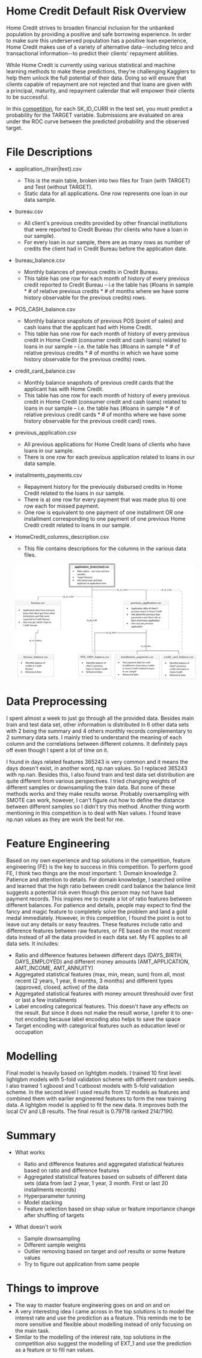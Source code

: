 # Home Credit Default Risk Overview

Home Credit strives to broaden financial inclusion for the unbanked population by providing a positive and safe borrowing experience. In order to make sure this underserved population has a positive loan experience, Home Credit makes use of a variety of alternative data--including telco and transactional information--to predict their clients' repayment abilities.

While Home Credit is currently using various statistical and machine learning methods to make these predictions, they're challenging Kagglers to help them unlock the full potential of their data. Doing so will ensure that clients capable of repayment are not rejected and that loans are given with a principal, maturity, and repayment calendar that will empower their clients to be successful.

In this [competition](https://www.kaggle.com/c/home-credit-default-risk/overview), for each SK_ID_CURR in the test set, you must predict a probability for the TARGET variable. Submissions are evaluated on area under the ROC curve between the predicted probability and the observed target.

# File Descriptions

* application_{train|test}.csv

  * This is the main table, broken into two files for Train (with TARGET) and Test (without TARGET). 
  * Static data for all applications. One row represents one loan in our data sample.
* bureau.csv

  * All client's previous credits provided by other financial institutions that were reported to Credit Bureau (for clients who have a loan in our sample). 
  * For every loan in our sample, there are as many rows as number of credits the client had in Credit Bureau before the application date.

* bureau_balance.csv

  * Monthly balances of previous credits in Credit Bureau.
  * This table has one row for each month of history of every previous credit reported to Credit Bureau – i.e the table has (#loans in sample * # of relative previous credits * # of months where we have some history observable for the previous credits) rows.

* POS_CASH_balance.csv

  * Monthly balance snapshots of previous POS (point of sales) and cash loans that the applicant had with Home Credit.
  * This table has one row for each month of history of every previous credit in Home Credit (consumer credit and cash loans) related to loans in our sample – i.e. the table has (#loans in sample * # of relative previous credits * # of months in which we have some history observable for the previous credits) rows.

* credit_card_balance.csv

  * Monthly balance snapshots of previous credit cards that the applicant has with Home Credit.
  * This table has one row for each month of history of every previous credit in Home Credit (consumer credit and cash loans) related to loans in our sample – i.e. the table has (#loans in sample * # of relative previous credit cards * # of months where we have some history observable for the previous credit card) rows.

* previous_application.csv

  * All previous applications for Home Credit loans of clients who have loans in our sample.
  * There is one row for each previous application related to loans in our data sample.

* installments_payments.csv

  * Repayment history for the previously disbursed credits in Home Credit related to the loans in our sample.
  * There is a) one row for every payment that was made plus b) one row each for missed payment.
  * One row is equivalent to one payment of one installment OR one installment corresponding to one payment of one previous Home Credit credit related to loans in our sample.

* HomeCredit_columns_description.csv

  * This file contains descriptions for the columns in the various data files.
  
  ![Figure 1](/images/home_credit.png)
  
# Data Preprocessing

I spent almost a week to just go through all the provided data. Besides main train and test data set, other information is distributed in 6 other data sets with 2 being the summary and 4 others monthly records complementary to 2 summary data sets. I mainly tried to understand the meaning of each column and the correlations between different columns. It definitely pays off even though I spent a lot of time on it.

I found in days related features 365243 is very common and it means the days doesn't exist, in another word, np.nan values. So I replaced 365243 with np.nan. Besides this, I also found train and test data set distribution are quite different from various perspectives. I tried changing weights of different samples or downsampling the train data. But none of these methods works and they make results worse. Probably oversampling with SMOTE can work, however, I can't figure out how to define the distance between different samples so I didn't try this method. Another thing worth mentioning in this competition is to deal with Nan values. I found leave np.nan values as they are work the best for me.

# Feature Engineering

Based on my own experience and top solutions in the competition, feature engineering (FE) is the key to success in this competition. To perform good FE, I think two things are the most important: 1. Domain knowledge 2. Patience and attention to details. For domain knowledge, I searched online and learned that the high ratio between credit card balance the balance limit suggests a potential risk even though this person may not have bad payment records. This inspires me to create a lot of ratio features between different balances. For patience and details, people may expect to find the fancy and magic feature to completely solve the problem and land a gold medal immediately. However, in this competition, I found the point is not to leave out any details or easy feautres. These features include ratio and difference features between raw features, or FE based on the most recent data instead of all the data provided in each data set. My FE applies to all data sets. It includes:

* Ratio and difference features between different days (DAYS_BIRTH, DAYS_EMPLOYED) and different money amounts (AMT_APPLICATION, AMT_INCOME, AMT_ANNUITY)
* Aggregated statistical features (max, min, mean, sum) from all, most recent (2 years, 1 year, 6 months, 3 months) and different types (approved, closed, active) of the data
* Aggregated statistical features with money amount threshould over first or last a few installments
* Label encoding categorical features. This doesn't have any effects on the result. But since it does not make the result worse, I prefer it to one-hot encoding because label encoding also helps to save the space
* Target encoding with categorical features such as education level or occupation

# Modelling

Final model is heavily based on lightgbm models. I trained 10 first level lightgbm models with 5-fold validation scheme with different random seeds. I also trained 1 xgboost and 1 catboost models with 5-fold validation scheme. In the second level I used results from 12 models as features and combined them with earlier engineered features to form the new training data. A lightgbm model is applied to fit the new data. It improves both the local CV and LB results. The final result is 0.79718 ranked 214/7190.

# Summary

* What works
  * Ratio and difference features and aggregated statistical features based on ratio and difference features 
  * Aggregated statistical features based on subsets of different data sets (data from last 2 year, 1 year, 3 month. First or last 20 installments records)
  * Hyperparameter tunning
  * Model stacking
  * Feature selection based on shap value or feature importance change after shuffling of targets 
 
* What doesn't work
  * Sample downsampling
  * Different sample weights
  * Outlier removing based on target and oof results or some feature values
  * Try to figure out application from same people
 
# Things to improve

* The way to master feature engineering goes on and on and on
* A very interesting idea I came across in the top solutions is to model the interest rate and use the prediction as a feature. This reminds me to be more sensitive and flexible about modelling instead of only focusing on the main task.
* Similar to the modelling of the interest rate, top solutions in the competition also suggest the modelling of EXT_1 and use the prediction as a feature or to fill nan values.
